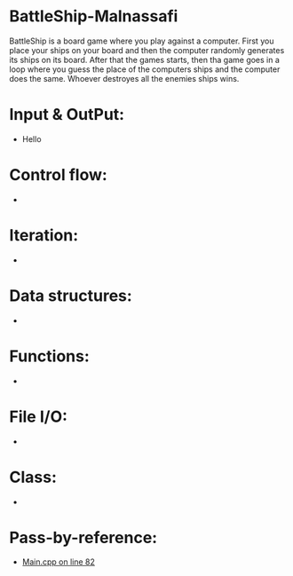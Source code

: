 # BattleShip-Malnassafi
BattleShip is a board game where you play against a computer. First you place your ships on your board and then the computer randomly generates its ships on its board. After that the games starts, then tha game goes in a loop where you guess the place of the computers ships and the computer does the same. Whoever destroyes all the enemies ships wins. 
# Input & OutPut:
* Hello
# Control flow:
* 
# Iteration:
*
# Data structures: 
*
# Functions:
*
# File I/O:
*
# Class:
*
# Pass-by-reference:
* [Main.cpp on line 82](/Main.cpp#L82)

